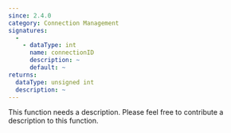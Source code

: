 ```yaml
---
since: 2.4.0
category: Connection Management
signatures:
  -
    - dataType: int
      name: connectionID
      description: ~
      default: ~
returns:
  dataType: unsigned int
  description: ~
---
```


This function needs a description. Please feel free to contribute a description to this function.
